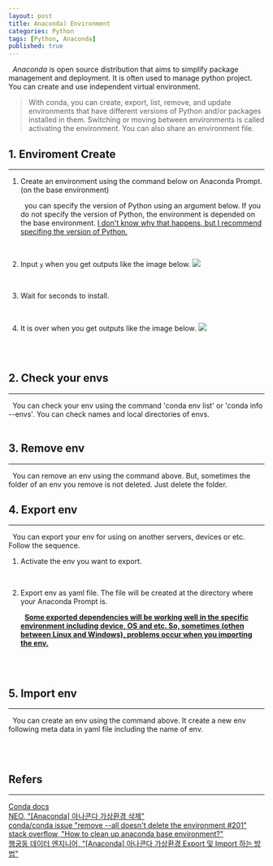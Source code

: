 ```yaml
---
layout: post
title: Anaconda) Environment
categories: Python
tags: [Python, Anaconda]
published: true
---
```

&nbsp;&nbsp;<i>Anaconda</i> is open source distribution that aims to simplify package management and deployment. It is often used to manage python project. You can create and use independent virtual environment.
> With conda, you can create, export, list, remove, and update environments that have different versions of Python and/or packages installed in them. Switching or moving between environments is called activating the environment. You can also share an environment file.

## 1. Enviroment Create
<hr>

1. Create an environment using the command below on Anaconda Prompt. (on the base environment)
    <script src="https://gist.github.com/unsik6/c04c8769e16445375695ca0b31ba5251.js"></script>
    
    &nbsp;&nbsp;you can specify the version of Python using an argument below. If you do not specify the version of Python, the environment is depended on the base environment. <u>I don't know why that happens, but I recommend specifing the version of Python.</u>
    <script src="https://gist.github.com/unsik6/920a030ff63bdda1a3693709cbf64674.js"></script>
<br/>

2. Input `y` when you get outputs like the image below.
    <img src = "https://user-images.githubusercontent.com/80208196/212839120-0c7c2c5d-7141-43ab-a731-6ac38a9ef1bf.png">
<br/>

3. Wait for seconds to install.
<br/>

4. It is over when you get outputs like the image below.
    <img src = "https://user-images.githubusercontent.com/80208196/212840267-57ccc443-e4bd-4953-b190-7fd0db1c8463.png">

<br/><br/>

## 2. Check your envs
<hr>
&nbsp;&nbsp;You can check your env using the command 'conda env list' or 'conda info --envs'. You can check names and local directories of envs.
<script src="https://gist.github.com/unsik6/4f3ba425d39a19ddbb0d15df177860e5.js"></script>
<br/><br/>

## 3. Remove env
<hr>

<script src="https://gist.github.com/unsik6/895cffae58df64bb51c6025ae4376550.js"></script>

&nbsp;&nbsp;You can remove an env using the command above. But, sometimes the folder of an env you remove is not deleted. Just delete the folder.

## 4. Export env
<hr>
&nbsp;&nbsp;You can export your env for using on another servers, devices or etc. Follow the sequence.

1. Activate the env you want to export.
    <script src="https://gist.github.com/unsik6/1b1b782d14e829a90e0391801b26ef7f.js"></script>
<br/>

2. Export env as yaml file. The file will be created at the directory where your Anaconda Prompt is.
    <script src="https://gist.github.com/unsik6/e7f2595f62772689e7017e5e3d43ab9d.js"></script>

    &nbsp;&nbsp;<b><u>Some exported dependencies will be working well in the specific environment including device, OS and etc. So, sometimes (othen between Linux and Windows), problems occur when you importing the env.</u></b>

<br/><br/>

## 5. Import env
<hr>

<script src="https://gist.github.com/unsik6/da9868d8eaf3e9cd683780cd9e1e3cdc.js"></script>

&nbsp;&nbsp;You can create an env using the command above. It create a new env following meta data in yaml file including the name of env.

<br/><br/>


## Refers
<hr>
<a href = "https://conda.io/projects/conda/en/latest/user-guide/tasks/manage-environments.html">Conda docs</a><br/>
<a href = "https://needneo.tistory.com/152">NEO, "[Anaconda] 아나콘다 가상환경 삭제"</a><br/>
<a href = "https://github.com/conda/conda/issues/201">conda/conda issue "remove --all doesn't delete the environment #201"</a><br/>
<a href = "https://stackoverflow.com/questions/73978696/how-to-clean-up-anaconda-base-environment">stack overflow, "How to clean up anaconda base environment?"</a><br/>
<a href = "https://mentha2.tistory.com/46">행궁동 데이터 엔지니어, "[Anaconda] 아나콘다 가상환경 Export 및 Import 하는 방법"</a><br/>